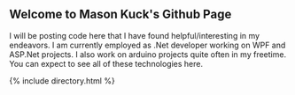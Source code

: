 ## Welcome to Mason Kuck's Github Page

I will be posting code here that I have found helpful/interesting in my endeavors. I am currently employed as .Net developer working on WPF and ASP.Net projects. I also work on arduino projects quite often in my freetime. You can expect to see all of these technologies here.

{% include directory.html %}